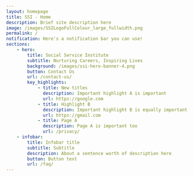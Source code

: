 ```yaml
---
layout: homepage
title: SSI - Home
description: Brief site description here
image: /images/SSILogoFullColour_large_fullwidth.png
permalink: /
notification: Here's a notification bar you can use!
sections:
    - hero:
        title: Social Service Institute
        subtitle: Nurturing Careers, Inspiring Lives
        background: /images/ssi-hero-banner-4.png
        button: Contact Us
        url: /contact-us/
        key_highlights:
            - title: New titles
              description: Important highlight A is important
              url: https://google.com
            - title: Highlight B
              description: Important highlight B is equally important
              url: https://gmail.com
            - title: Page A
              description: Page A is important too
              url: /privacy/
    - infobar:
        title: Infobar title
        subtitle: Subtitle
        description: About a sentence worth of description here
        button: Button text
        url: /faq/
---
```

